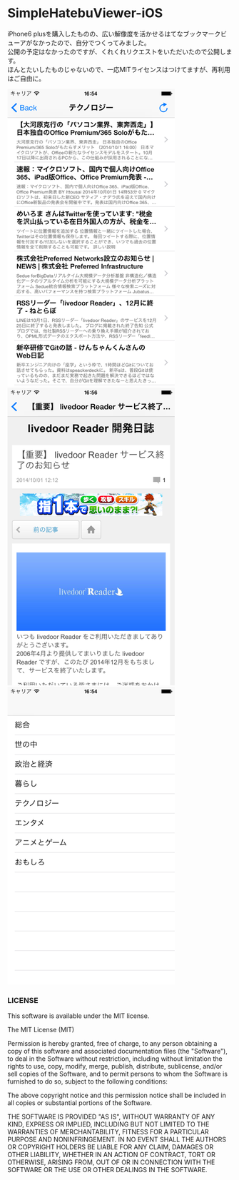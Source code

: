 SimpleHatebuViewer-iOS
========================

iPhone6 plusを購入したものの、広い解像度を活かせるはてなブックマークビューアがなかったので、自分でつくってみました。  
公開の予定はなかったのですが、くれくれリクエストをいただいたので公開します。  
ほんとたいしたものじゃないので、一応MITライセンスはつけてますが、再利用はご自由に。  
  
![記事一覧](./images/detail.png)![ウェブページ表示](./images/webview.png)![カテゴリ一覧](./images/main.png)
  
### LICENSE

This software is available under the MIT license. 

The MIT License (MIT)

Permission is hereby granted, free of charge, to any person obtaining a copy of this software and associated documentation files (the "Software"), to deal in the Software without restriction, including without limitation the rights to use, copy, modify, merge, publish, distribute, sublicense, and/or sell copies of the Software, and to permit persons to whom the Software is furnished to do so, subject to the following conditions:

The above copyright notice and this permission notice shall be included in all copies or substantial portions of the Software.

THE SOFTWARE IS PROVIDED "AS IS", WITHOUT WARRANTY OF ANY KIND, EXPRESS OR IMPLIED, INCLUDING BUT NOT LIMITED TO THE WARRANTIES OF MERCHANTABILITY, FITNESS FOR A PARTICULAR PURPOSE AND NONINFRINGEMENT. IN NO EVENT SHALL THE AUTHORS OR COPYRIGHT HOLDERS BE LIABLE FOR ANY CLAIM, DAMAGES OR OTHER
LIABILITY, WHETHER IN AN ACTION OF CONTRACT, TORT OR OTHERWISE, ARISING FROM, OUT OF OR IN CONNECTION WITH THE SOFTWARE OR THE USE OR OTHER DEALINGS IN THE SOFTWARE.
